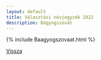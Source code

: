 ```yaml
---
layout: default
title: Választási névjegyzék 2022
description: Bágyogszovát
---
```


{% include Baagyogszovaat.html %}

[Vissza](./)